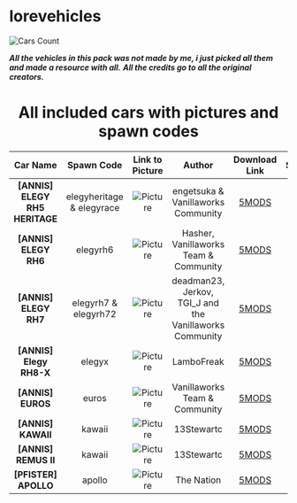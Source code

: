# lorevehicles

![Cars Count](https://img.shields.io/badge/Cars%20Count-40-brightgreen?style=for-the-badge)

***All the vehicles in this pack was not made by me, i just picked all them and made a resource with all.***
***All the credits go to all the original creators.***

<center><h1>All included cars with pictures and spawn codes</h1></center>

| Car Name | Spawn Code  | Link to Picture | Author | Download Link | Status |
| :-: | :-: | :-: | :-: | :-: | :-: |
| **[ANNIS] ELEGY RH5 HERITAGE** | elegyheritage & elegyrace | ![Picture](https://img.gta5-mods.com/q95/images/annis-elegy-rh5-heritage-edition-touring-add-on-lods-tuning-liveries/e0c3b9-271590_20230212144440_1.jpg) | engetsuka & Vanillaworks Community | [5MODS](https://www.gta5-mods.com/vehicles/annis-elegy-rh5-heritage-edition-touring-add-on-lods-tuning-liveries) | ✔️ |
| **[ANNIS] ELEGY RH6** | elegyrh6 | ![Picture](https://img.gta5-mods.com/q95/images/annis-elegy-rh6-add-on-tuning-liveries-sounds/ddca3a-1.jpg) | Hasher, Vanillaworks Team & Community | [5MODS](https://www.gta5-mods.com/vehicles/annis-elegy-rh6-add-on-tuning-liveries-sounds) | ✔️ |
| **[ANNIS] ELEGY RH7** | elegyrh7 & elegyrh72 | ![Picture](https://img.gta5-mods.com/q95/images/annis-elegy-rh-7-addon-tuning-liveries-sounds-rhd-deadman23-jerkov-tgi_j-and-the-vanillaworks-community/8ae2c4-RH7took8minutes-min.png) | deadman23, Jerkov, TGI_J and the Vanillaworks Community | [5MODS](https://www.gta5-mods.com/vehicles/annis-elegy-rh-7-addon-tuning-liveries-sounds-rhd-deadman23-jerkov-tgi_j-and-the-vanillaworks-community) | ✔️ |
| **[ANNIS] Elegy RH8-X** | elegyx | ![Picture](https://img.gta5-mods.com/q95/images/annis-elegy-rh8-x-add-on-sounds/8d18b1-elegyx_1080.png) | LamboFreak | [5MODS](https://www.gta5-mods.com/vehicles/annis-elegy-rh8-x-add-on-sounds) | ✔️ |
| **[ANNIS] EUROS** | euros | ![Picture](https://img.gta5-mods.com/q95/images/annis-euros-add-on-tuning-liveries/c856de-0.png) | Vanillaworks Team & Community | [5MODS](https://www.gta5-mods.com/vehicles/annis-euros-add-on-tuning-liveries#comments_tab) | ✔️ |
| **[ANNIS] KAWAII** | kawaii | ![Picture](https://img.gta5-mods.com/q95/images/annis-kawaii-addon-replace-tuning/c226b2-stock5.jpg) | 13Stewartc | [5MODS](https://www.gta5-mods.com/vehicles/annis-kawaii-addon-replace-tuning) | ✔️ |
| **[ANNIS] REMUS II** | kawaii | ![Picture](https://img.gta5-mods.com/q95/images/annis-remus-ii-add-on-tuning-lod-s-sounds/790c31-1.jpg) | 13Stewartc | [5MODS](https://www.gta5-mods.com/vehicles/annis-remus-ii-add-on-tuning-lod-s-sounds) | ✔️ |
| **[PFISTER] APOLLO** | apollo | ![Picture](https://img.gta5-mods.com/q95/images/pfister-apollo-add-on-tuning-sounds/43216a-20210425003921_1-min.png) | The Nation | [5MODS](https://www.gta5-mods.com/vehicles/pfister-apollo-add-on-tuning-sounds) | ✔️ |